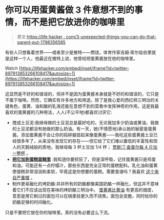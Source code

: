 # 你可以用蛋黄酱做 3 件意想不到的事情，而不是把它放进你的咖啡里

> 原文:[https://life hacker . com/3-unexpected-things-you-can-do-that-parent-put-1798356585](https://lifehacker.com/3-unexpected-things-you-can-do-with-mayo-that-arent-put-1798356585)

有些人只想看着世界——或者至少是推特——燃烧，体育作家吉姆·索尔兹伯里就是这样一个人，他最近在推特上说，他曾经把蛋黄酱放在他的咖啡里。

Watch [https://lifehacker.com/embed/inset/iframe?id=twitter-897913853266108417&autosize=1](https://lifehacker.com/embed/inset/iframe?id=twitter-897913853266108417&autosize=1) 

这显然是不好的和错误的，但并不是因为蛋黄酱本身就是不好的和错误的，它只是不属于咖啡。然而，它确实有许多地方和用途。除了是我心爱的西红柿三明治的关键角色，蛋黄、油和酸的乳液还能在意想不到的菜肴中发挥神奇的作用。这是我最喜欢的蛋黄酱的几种用法，人人(不公平地)都喜欢讨厌它:

*   搅成土豆泥:我继母做的土豆泥总是最好吃的，无论我加多少奶油或黄油，我做的土豆泥都没有她做的那么奶油。有一天，她(不情愿地)承认她的秘密是蛋黄酱。添加蛋黄酱不会让你的捣碎器尝起来像蛋黄酱——我吃这些蛋黄酱土豆已经很多年了，从来没有发现它的存在——但它给了它们难以置信的丰富性和惊人的天鹅绒般的质地。我继母每 3 杯土豆加 1/4 杯； [贾斯汀·查普尔每 4 斤加一整杯](http://www.foodandwine.com/recipes/rich-and-creamy-mashed-potatoes) 。
*   [**把它加到蛋糕面糊里**](http://lifehacker.com/add-a-little-mayonnaise-to-your-batter-for-rich-moist-5877097) :我知道你要抓狂了，但是深呼吸，记住蛋黄酱只是鸡蛋和油，可能还有一点柠檬汁，那些东西是完全正常的蛋糕配料。乳化油和蛋黄使蛋糕非常湿润和柔软，毕竟这是你想要的蛋糕。需要食谱吗？我喜欢 [这个来自严重噬](http://www.seriouseats.com/recipes/2010/04/chocolate-mayonnaise-cake-recipe.html) 。
*   制作更易融化的烤奶酪:并非所有的奶酪都像美国奶酪一样融化，但这并不意味着它们不应该出现在美味的烤奶酪三明治中。 [蛋黄酱比黄油](https://whatscookingamerica.net/Information/CookingOilTypes.htm) 有更高的烟度，意思是用它刷过的面包可以在锅里挂更久而不烧焦。面包会变脆，同时给你的奶酪足够的时间融化。

只是不要把它放在你的咖啡里。真的没有必要这么下流。